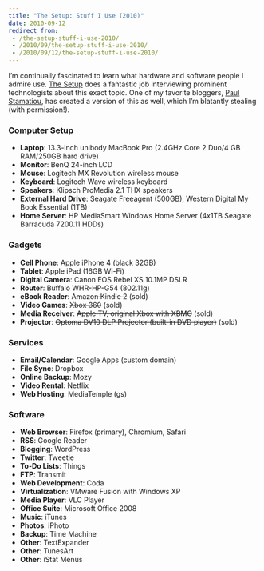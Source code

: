 ```yaml
---
title: "The Setup: Stuff I Use (2010)"
date: 2010-09-12
redirect_from:
 - /the-setup-stuff-i-use-2010/
 - /2010/09/the-setup-stuff-i-use-2010/
 - /2010/09/12/the-setup-stuff-i-use-2010/
---
```


I’m continually fascinated to learn what hardware and software people I admire use. [The Setup](http://usesthis.com) does a fantastic job interviewing prominent technologists about this exact topic. One of my favorite bloggers, [Paul Stamatiou](http://paulstamatiou.com/stuff-i-use), has created a version of this as well, which I’m blatantly stealing (with permission!).

### Computer Setup

* **Laptop**: 13.3-inch unibody MacBook Pro (2.4GHz Core 2 Duo/4 GB RAM/250GB hard drive)
* **Monitor**: BenQ 24-inch LCD
* **Mouse**: Logitech MX Revolution wireless mouse
* **Keyboard**: Logitech Wave wireless keyboard
* **Speakers**: Klipsch ProMedia 2.1 THX speakers
* **External Hard Drive**: Seagate Freeagent (500GB), Western Digital My Book Essential (1TB)
* **Home Server**: HP MediaSmart Windows Home Server (4x1TB Seagate Barracuda 7200.11 HDDs)

### Gadgets

* **Cell Phone**: Apple iPhone 4 (black 32GB)
* **Tablet**: Apple iPad (16GB Wi-Fi)
* **Digital Camera**: Canon EOS Rebel XS 10.1MP DSLR
* **Router**: Buffalo WHR-HP-G54 (802.11g)
* **eBook Reader**: <del>Amazon Kindle 2</del> (sold)
* **Video Games**: <del>Xbox 360</del> (sold)
* **Media Receiver**: <del>Apple TV, original Xbox with XBMC</del> (sold)
* **Projector**: <del>Optoma DV10 DLP Projector (built-in DVD player)</del> (sold)

### Services

* **Email/Calendar**: Google Apps (custom domain)
* **File Sync**: Dropbox
* **Online Backup**: Mozy
* **Video Rental**: Netflix
* **Web Hosting**: MediaTemple (gs)

### Software

* **Web Browser**: Firefox (primary), Chromium, Safari
* **RSS**: Google Reader
* **Blogging**: WordPress
* **Twitter**: Tweetie
* **To-Do Lists**: Things
* **FTP**: Transmit
* **Web Development**: Coda
* **Virtualization**: VMware Fusion with Windows XP
* **Media Player**: VLC Player
* **Office Suite**: Microsoft Office 2008
* **Music**: iTunes
* **Photos**: iPhoto
* **Backup**: Time Machine
* **Other**: TextExpander
* **Other**: TunesArt
* **Other**: iStat Menus